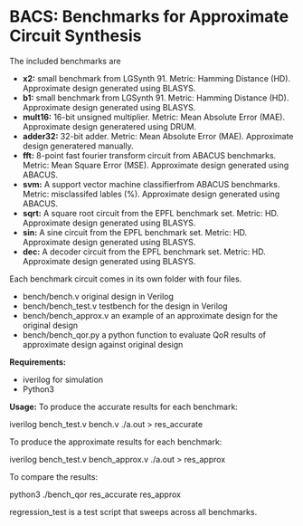 # BACS: Benchmarks for Approximate Circuit Synthesis

The included benchmarks are

- **x2:**      small benchmark from LGSynth 91. Metric: Hamming Distance (HD). Approximate design generated using BLASYS.
- **b1:**      small benchmark from LGSynth 91. Metric: Hamming Distance (HD). Approximate design generated using BLASYS.
- **mult16:**  16-bit unsigned multiplier. Metric: Mean Absolute Error (MAE). Approximate design generatered using DRUM.
- **adder32:** 32-bit adder. Metric: Mean Absolute Error (MAE). Approximate design generatered manually.
- **fft:**     8-point fast fourier transform circuit from ABACUS benchmarks. Metric: Mean Square Error (MSE). Approximate design generated using ABACUS.
- **svm:**     A support vector machine classifierfrom ABACUS benchmarks.  Metric: misclassifed lables (%). Approximate design generated using ABACUS.
- **sqrt:**    A square root circuit from the EPFL benchmark set. Metric: HD. Approximate design generated using BLASYS.
- **sin:**     A sine circuit from the EPFL benchmark set. Metric: HD. Approximate design generated using BLASYS.
- **dec:**     A decoder circuit from the EPFL benchmark set. Metric: HD. Approximate design generated using BLASYS.


Each benchmark circuit comes in its own folder with four files.

- bench/bench.v           original design in Verilog
- bench/bench_test.v      testbench for the design in Verilog
- bench/bench_approx.v    an example of an approximate design for the original design
- bench/bench_qor.py      a python function to evaluate QoR results of approximate design against original design

**Requirements:**
- iverilog for simulation
- Python3


**Usage:** 
To produce the accurate results for each benchmark:

iverilog bench_test.v bench.v
./a.out > res_accurate

To produce the approximate results for each benchmark:

iverilog bench_test.v bench_approx.v
./a.out > res_approx

To compare the results:

python3 ./bench_qor res_accurate res_approx

regression_test is a test script that sweeps across all benchmarks.

